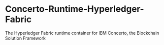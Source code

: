 # Concerto-Runtime-Hyperledger-Fabric
The Hyperledger Fabric runtime container for IBM Concerto, the Blockchain Solution Framework
